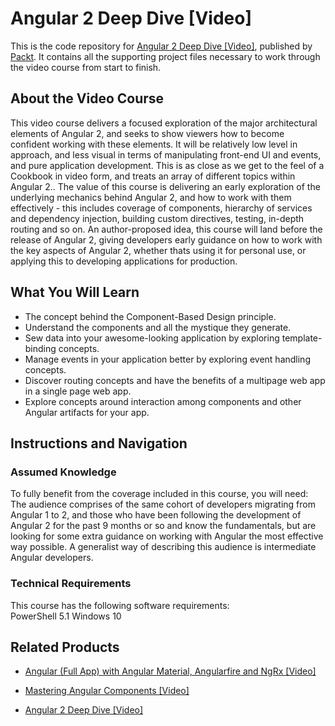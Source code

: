# Angular 2 Deep Dive [Video]
This is the code repository for [Angular 2 Deep Dive [Video]](https://www.packtpub.com/web-development/mastering-angular-components-video?utm_source=github&utm_medium=repository&utm_campaign=9781789805093), published by [Packt](https://www.packtpub.com/?utm_source=github). It contains all the supporting project files necessary to work through the video course from start to finish.
## About the Video Course
This video course delivers a focused exploration of the major architectural elements of Angular 2, and seeks to show viewers how to become confident working with these elements. It will be relatively low level in approach, and less visual in terms of manipulating front-end UI and events, and pure application development. This is as close as we get to the feel of a Cookbook in video form, and treats an array of different topics within Angular 2.. The value of this course is delivering an early exploration of the underlying mechanics behind Angular 2, and how to work with them effectively - this includes coverage of components, hierarchy of services and dependency injection, building custom directives, testing, in-depth routing and so on. An author-proposed idea, this course will land before the release of Angular 2, giving developers early guidance on how to work with the key aspects of Angular 2, whether thats using it for personal use, or applying this to developing applications for production.

<H2>What You Will Learn</H2>
<DIV class=book-info-will-learn-text>
<UL>
<LI><SPAN id=what_you_will_learn_c class=sugar_field>The concept behind the Component-Based Design principle.</SPAN> 
<LI><SPAN id=what_you_will_learn_c class=sugar_field>Understand the components and all the mystique they generate.</SPAN> 
<LI><SPAN id=what_you_will_learn_c class=sugar_field>Sew data into your awesome-looking application by exploring template-binding concepts.</SPAN> 
<LI><SPAN id=what_you_will_learn_c class=sugar_field>Manage events in your application better by exploring event handling concepts. </SPAN>
<LI><SPAN id=what_you_will_learn_c class=sugar_field>Discover routing concepts and have the benefits of a multipage web app in a single page web app.</SPAN> 
<LI><SPAN id=what_you_will_learn_c class=sugar_field>Explore concepts around interaction among components and other Angular artifacts for your app.</SPAN> </LI></UL></DIV>

## Instructions and Navigation
### Assumed Knowledge
To fully benefit from the coverage included in this course, you will need:<br/>
The audience comprises of the same cohort of developers migrating from Angular 1 to 2, and those who have been following the development of Angular 2 for the past 9 months or so and know the fundamentals, but are looking for some extra guidance on working with Angular the most effective way possible. A generalist way of describing this audience is intermediate Angular developers.
### Technical Requirements
This course has the following software requirements:<br/>
PowerShell 5.1
Windows 10

## Related Products
* [Angular (Full App) with Angular Material, Angularfire and NgRx [Video]](https://www.packtpub.com/web-development/mastering-angular-components-video?utm_source=github&utm_medium=repository&utm_campaign=9781789805093)

* [Mastering Angular Components [Video]](https://www.packtpub.com/web-development/mastering-angular-components-video?utm_source=github&utm_medium=repository&utm_campaign=9781789805093)

* [Angular 2 Deep Dive [Video]](https://www.packtpub.com/web-development/mastering-angular-components-video?utm_source=github&utm_medium=repository&utm_campaign=9781789805093)

